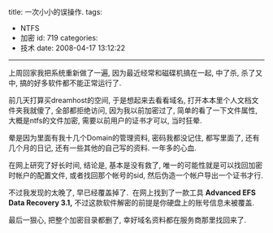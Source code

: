 title: 一次小小的误操作.
tags:
  - NTFS
  - 加密
id: 719
categories:
  - 技术
date: 2008-04-17 13:12:22
---

上周回家我把系统重新做了一遍, 因为最近经常和磁碟机搞在一起, 中了杀, 杀了又中, 搞的好多软件都不能正常运行了.

前几天打算买dreamhost的空间, 于是想起来去看看域名, 打开本本里个人文档文件夹我就傻了, 全部都拒绝访问, 因为我以前加密过了, 简单的看了一下文件属性, 大概是ntfs的文件加密, 需要以前用户的证书才可以, 当时狂晕.

晕是因为里面有我十几个Domain的管理资料, 密码我都没记住, 都写里面了, 还有几个月的日记, 还有一些其他的自己写的资料. 一年多的心血.

在网上研究了好长时间, 结论是, 基本是没有救了, 唯一的可能性就是可以找回加密时帐户的配置文件, 或者找回那个帐号的sid, 然后伪造一个帐户导出一个证书才行.

不过我发现的太晚了, 早已经覆盖掉了.  在网上找到了一款工具 **Advanced EFS Data Recovery 3.1,** 不过这款软件解密的前提是你硬盘上的账号信息未被覆盖.

最后一狠心, 把整个加密目录都删了, 幸好域名资料都在服务商那里找回来了.